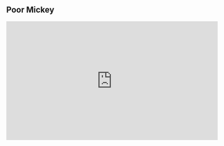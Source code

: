 ## Poor Mickey

<iframe width="560" height="315" src="https://www.youtube.com/embed/-T1TlY2Rf-Q" frameborder="0" allowfullscreen></iframe>
